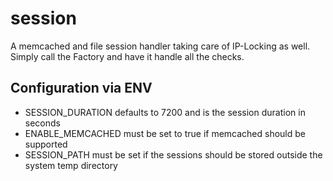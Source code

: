 # session

A memcached and file session handler taking care of IP-Locking as well. Simply call the Factory and have it handle all the checks.

## Configuration via ENV

- SESSION_DURATION defaults to 7200 and is the session duration in seconds
- ENABLE_MEMCACHED must be set to true if memcached should be supported
- SESSION_PATH must be set if the sessions should be stored outside the system temp directory
